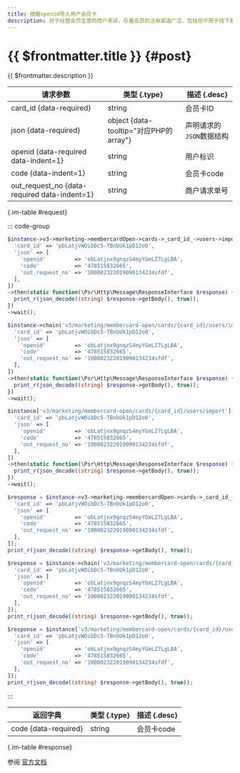 ```yaml
---
title: 根据openid导入用户会员卡
description: 对于经营会员生意的商户来说，存量会员的注册渠道广泛，包括但不限于线下渠道、微信渠道、APP及其他线上渠道。因而，在微信生态下经营会员时常遇到两类问题：（1）存量会员的身份难统一识别；（2）在应用「开卡有礼」活动能力时，容易对存量（但未同步身份至微信侧的）老会员重复补贴。因而，针对大部分存量会员在微信内的商户，商户可通过用户在微信公众号/小程序内的openid，将存量会员通过接口导入至微信侧后台。
---
```


# {{ $frontmatter.title }} {#post}

{{ $frontmatter.description }}

| 请求参数 | 类型 {.type} | 描述 {.desc}
| --- | --- | ---
| card_id {data-required} | string | 会员卡ID
| json {data-required} | object {data-tooltip="对应PHP的array"} | 声明请求的`JSON`数据结构
| openid {data-required data-indent=1} | string | 用户标识
| code {data-indent=1} | string | 会员卡code
| out_request_no {data-required data-indent=1} | string | 商户请求单号

{.im-table #request}

::: code-group

```php [异步纯链式]
$instance->v3->marketing->membercardOpen->cards->_card_id_->users->import->postAsync([
  'card_id' => 'pbLatjvWOibDc5-TBnbUk1pD12o0',
  'json' => [
    'openid'         => 'obLatjnx9gnqzS4myYGmLZ7LgLBA',
    'code'           => '478515832665',
    'out_request_no' => '100002322019090134234sfdf',
  ],
])
->then(static function(\Psr\Http\Message\ResponseInterface $response) {
  print_r(json_decode((string) $response->getBody(), true));
})
->wait();
```

```php [异步声明式]
$instance->chain('v3/marketing/membercard-open/cards/{card_id}/users/import')->postAsync([
  'card_id' => 'pbLatjvWOibDc5-TBnbUk1pD12o0',
  'json' => [
    'openid'         => 'obLatjnx9gnqzS4myYGmLZ7LgLBA',
    'code'           => '478515832665',
    'out_request_no' => '100002322019090134234sfdf',
  ],
])
->then(static function(\Psr\Http\Message\ResponseInterface $response) {
  print_r(json_decode((string) $response->getBody(), true));
})
->wait();
```

```php [异步属性式]
$instance['v3/marketing/membercard-open/cards/{card_id}/users/import']->postAsync([
  'card_id' => 'pbLatjvWOibDc5-TBnbUk1pD12o0',
  'json' => [
    'openid'         => 'obLatjnx9gnqzS4myYGmLZ7LgLBA',
    'code'           => '478515832665',
    'out_request_no' => '100002322019090134234sfdf',
  ],
])
->then(static function(\Psr\Http\Message\ResponseInterface $response) {
  print_r(json_decode((string) $response->getBody(), true));
})
->wait();
```

```php [同步纯链式]
$response = $instance->v3->marketing->membercardOpen->cards->_card_id_->users->import->post([
  'card_id' => 'pbLatjvWOibDc5-TBnbUk1pD12o0',
  'json' => [
    'openid'         => 'obLatjnx9gnqzS4myYGmLZ7LgLBA',
    'code'           => '478515832665',
    'out_request_no' => '100002322019090134234sfdf',
  ],
]);
print_r(json_decode((string) $response->getBody(), true));
```

```php [同步声明式]
$response = $instance->chain('v3/marketing/membercard-open/cards/{card_id}/users/import')->post([
  'card_id' => 'pbLatjvWOibDc5-TBnbUk1pD12o0',
  'json' => [
    'openid'         => 'obLatjnx9gnqzS4myYGmLZ7LgLBA',
    'code'           => '478515832665',
    'out_request_no' => '100002322019090134234sfdf',
  ],
]);
print_r(json_decode((string) $response->getBody(), true));
```

```php [同步属性式]
$response = $instance['v3/marketing/membercard-open/cards/{card_id}/users/import']->post([
  'card_id' => 'pbLatjvWOibDc5-TBnbUk1pD12o0',
  'json' => [
    'openid'         => 'obLatjnx9gnqzS4myYGmLZ7LgLBA',
    'code'           => '478515832665',
    'out_request_no' => '100002322019090134234sfdf',
  ],
]);
print_r(json_decode((string) $response->getBody(), true));
```

:::

| 返回字典 | 类型 {.type} | 描述 {.desc}
| --- | --- | ---
| code {data-required} | string | 会员卡code

{.im-table #response}

参阅 [官方文档](https://pay.weixin.qq.com/wiki/doc/apiv3/wxpay/marketing/membercard_open/chapter3_13.shtml)
